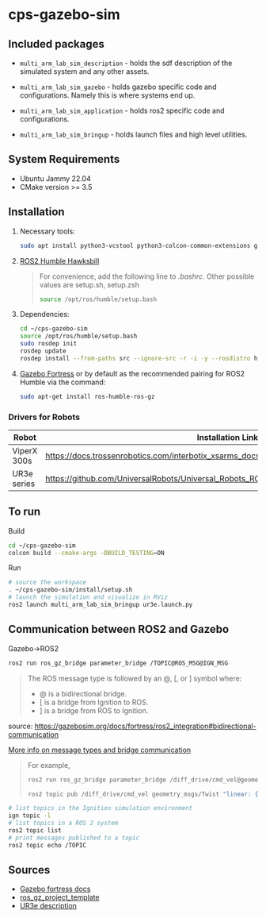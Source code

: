 # cps-gazebo-sim

## Included packages

* `multi_arm_lab_sim_description` - holds the sdf description of the simulated system and any other assets.

* `multi_arm_lab_sim_gazebo` - holds gazebo specific code and configurations. Namely this is where systems end up.

* `multi_arm_lab_sim_application` - holds ros2 specific code and configurations.

* `multi_arm_lab_sim_bringup` - holds launch files and high level utilities.

## System Requirements
- Ubuntu Jammy 22.04
- CMake version >= 3.5

## Installation
1. Necessary tools:
    ```bash
    sudo apt install python3-vcstool python3-colcon-common-extensions git wget
    ```

2. [ROS2 Humble Hawksbill](https://docs.ros.org/en/humble/Installation/Ubuntu-Install-Debians.html)
    > For convenience, add the following line to *.bashrc*. Other possible values are setup.sh, setup.zsh
    >```bash
    >source /opt/ros/humble/setup.bash
    >```

3. Dependencies:
    ```bash
    cd ~/cps-gazebo-sim
    source /opt/ros/humble/setup.bash
    sudo rosdep init
    rosdep update
    rosdep install --from-paths src --ignore-src -r -i -y --rosdistro humble
    ```

4. [Gazebo Fortress](https://gazebosim.org/docs/fortress/install_ubuntu)
or by default as the recommended pairing for ROS2 Humble via the command:
    ```bash
    sudo apt-get install ros-humble-ros-gz
    ```


### Drivers for Robots
|Robot|Installation Link|
|---|---|
|ViperX 300s|https://docs.trossenrobotics.com/interbotix_xsarms_docs/ros_interface/ros2/software_setup.html|
|UR3e series|https://github.com/UniversalRobots/Universal_Robots_ROS2_Driver/tree/humble|

## To run

Build
```bash
cd ~/cps-gazebo-sim
colcon build --cmake-args -DBUILD_TESTING=ON
```
Run
```bash
# source the workspace
. ~/cps-gazebo-sim/install/setup.sh
# launch the simulation and visualize in RViz
ros2 launch multi_arm_lab_sim_bringup ur3e.launch.py
```

## Communication between ROS2 and Gazebo
Gazebo→ROS2
```bash
ros2 run ros_gz_bridge parameter_bridge /TOPIC@ROS_MSG@IGN_MSG
```
>The ROS message type is followed by an @, [, or ] symbol where:
>
>- @ is a bidirectional bridge.
>- [ is a bridge from Ignition to ROS.
>- ] is a bridge from ROS to Ignition.

source: https://gazebosim.org/docs/fortress/ros2_integration#bidirectional-communication

[More info on message types and bridge communication](https://github.com/gazebosim/ros_gz/blob/ros2/ros_gz_bridge/README.md#example-1a-ignition-transport-talker-and-ros-2-listener)
> For example,
> ```bash
>ros2 run ros_gz_bridge parameter_bridge /diff_drive/cmd_vel@geometry_msgs/msg/Twist]ignition.msgs.Twist
>```
>```bash
>ros2 topic pub /diff_drive/cmd_vel geometry_msgs/Twist "linear: { x: 0.1 }"
>```

```bash
# list topics in the Ignition simulation environment
ign topic -l
# list topics in a ROS 2 system
ros2 topic list
# print messages published to a topic
ros2 topic echo /TOPIC
```

## Sources
- [Gazebo fortress docs](https://gazebosim.org/docs/all/getstarted)
- [ros_gz_project_template](https://gazebosim.org/docs/fortress/ros_gz_project_template_guide)
- [UR3e description](https://github.com/ros-industrial/universal_robot/tree/noetic-devel/ur_description/meshes/ur3e)